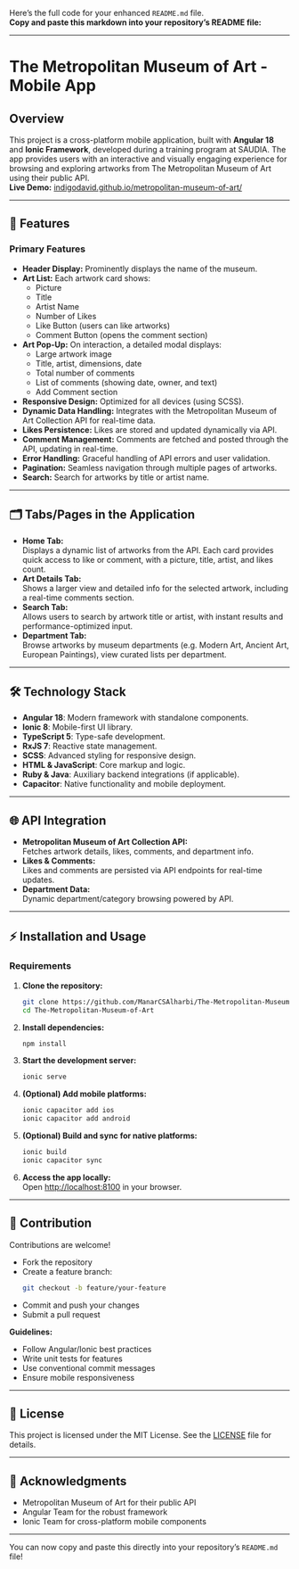 Here’s the full code for your enhanced `README.md` file.  
**Copy and paste this markdown into your repository’s README file:**

---

# The Metropolitan Museum of Art - Mobile App

## Overview

This project is a cross-platform mobile application, built with **Angular 18** and **Ionic Framework**, developed during a training program at SAUDIA. The app provides users with an interactive and visually engaging experience for browsing and exploring artworks from The Metropolitan Museum of Art using their public API.  
**Live Demo:** [indigodavid.github.io/metropolitan-museum-of-art/](https://indigodavid.github.io/metropolitan-museum-of-art/)

---

## 🚀 Features

### Primary Features

- **Header Display:** Prominently displays the name of the museum.
- **Art List:** Each artwork card shows:
  - Picture
  - Title
  - Artist Name
  - Number of Likes
  - Like Button (users can like artworks)
  - Comment Button (opens the comment section)
- **Art Pop-Up:** On interaction, a detailed modal displays:
  - Large artwork image
  - Title, artist, dimensions, date
  - Total number of comments
  - List of comments (showing date, owner, and text)
  - Add Comment section
- **Responsive Design:** Optimized for all devices (using SCSS).
- **Dynamic Data Handling:** Integrates with the Metropolitan Museum of Art Collection API for real-time data.
- **Likes Persistence:** Likes are stored and updated dynamically via API.
- **Comment Management:** Comments are fetched and posted through the API, updating in real-time.
- **Error Handling:** Graceful handling of API errors and user validation.
- **Pagination:** Seamless navigation through multiple pages of artworks.
- **Search:** Search for artworks by title or artist name.

---

## 🗂 Tabs/Pages in the Application

- **Home Tab:**  
  Displays a dynamic list of artworks from the API. Each card provides quick access to like or comment, with a picture, title, artist, and likes count.
- **Art Details Tab:**  
  Shows a larger view and detailed info for the selected artwork, including a real-time comments section.
- **Search Tab:**  
  Allows users to search by artwork title or artist, with instant results and performance-optimized input.
- **Department Tab:**  
  Browse artworks by museum departments (e.g. Modern Art, Ancient Art, European Paintings), view curated lists per department.

---

## 🛠 Technology Stack

- **Angular 18**: Modern framework with standalone components.
- **Ionic 8**: Mobile-first UI library.
- **TypeScript 5**: Type-safe development.
- **RxJS 7**: Reactive state management.
- **SCSS**: Advanced styling for responsive design.
- **HTML & JavaScript**: Core markup and logic.
- **Ruby & Java**: Auxiliary backend integrations (if applicable).
- **Capacitor**: Native functionality and mobile deployment.

---

## 🌐 API Integration

- **Metropolitan Museum of Art Collection API:**  
  Fetches artwork details, likes, comments, and department info.
- **Likes & Comments:**  
  Likes and comments are persisted via API endpoints for real-time updates.
- **Department Data:**  
  Dynamic department/category browsing powered by API.

---

## ⚡ Installation and Usage

### Requirements

1. **Clone the repository:**
   ```bash
   git clone https://github.com/ManarCSAlharbi/The-Metropolitan-Museum-of-Art.git
   cd The-Metropolitan-Museum-of-Art
   ```
2. **Install dependencies:**
   ```bash
   npm install
   ```
3. **Start the development server:**
   ```bash
   ionic serve
   ```
4. **(Optional) Add mobile platforms:**
   ```bash
   ionic capacitor add ios
   ionic capacitor add android
   ```
5. **(Optional) Build and sync for native platforms:**
   ```bash
   ionic build
   ionic capacitor sync
   ```
6. **Access the app locally:**  
   Open [http://localhost:8100](http://localhost:8100) in your browser.

---

## 🤝 Contribution

Contributions are welcome!
- Fork the repository
- Create a feature branch:  
  ```bash
  git checkout -b feature/your-feature
  ```
- Commit and push your changes
- Submit a pull request

**Guidelines:**
- Follow Angular/Ionic best practices
- Write unit tests for features
- Use conventional commit messages
- Ensure mobile responsiveness

---

## 📄 License

This project is licensed under the MIT License. See the [LICENSE](LICENSE) file for details.

---

## 🙏 Acknowledgments

- Metropolitan Museum of Art for their public API
- Angular Team for the robust framework
- Ionic Team for cross-platform mobile components

---

You can now copy and paste this directly into your repository’s `README.md` file!
